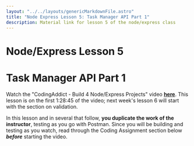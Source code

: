 ```yaml
---
layout: "../../layouts/genericMarkdownFile.astro"
title: "Node Express Lesson 5: Task Manager API Part 1"
description: Material link for lesson 5 of the node/express class
---
```


# Node/Express Lesson 5

# Task Manager API Part 1

Watch the "CodingAddict - Build 4 Node/Express Projects" video **[here](https://www.youtube.com/watch?v=rltfdjcXjmk)**. This lesson is on the first 1:28:45 of the video; next week's lesson 6 will start with the section on validation. 

In this lesson and in several that follow, **you duplicate the work of the instructor**, testing as you go with Postman. Since you will be building and testing as you watch, read through the Coding Assignment section below _**before**_ starting the video.
